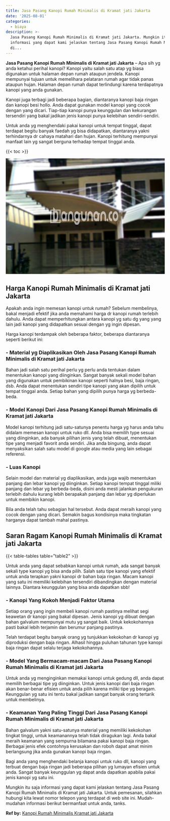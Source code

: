 ```yaml
---
title: Jasa Pasang Kanopi Rumah Minimalis di Kramat jati Jakarta
date: '2025-08-01'
categories:
  - biaya
description: >-
  Jasa Pasang Kanopi Rumah Minimalis di Kramat jati Jakarta. Mungkin itu saja
  informasi yang dapat kami jelaskan tentang Jasa Pasang Kanopi Rumah Minimalis
  di...
---
```


**Jasa Pasang Kanopi Rumah Minimalis di Kramat jati Jakarta** – Apa sih yg anda ketahui perihal kanopi? Kanopi yaitu salah satu atap yg biasa digunakan untuk halaman depan rumah ataupun jendela. Kanopi mempunyai tujuan untuk memelihara pelataran rumah agar tidak panas ataupun hujan. Halaman depan rumah dapat terlindungi karena terdapatnya kanopi yang anda gunakan.

Kanopi juga terbagi jadi beberapa bagian, diantaranya kanopi baja ringan dan kanopi besi hollo. Anda dapat gunakan model kanopi yang cocok dengan yang dicari. Tiap-tiap kanopi punya keunggulan dan kekurangan tersendiri yang bakal jadikan jenis kanopi punya kelebihan sendiri-sendiri.

Untuk anda yg menghendaki pakai kanopi untuk tempat tinggal, dapat terdapat begitu banyak faedah yg bisa didapatkan, diantaranya yakni terhindarnya dr cahaya matahari dan hujan. Kanopi terhitung mempunyai manfaat lain yg sangat berguna terhadap tempat tinggal anda.

{{< toc >}}

![Jasa Pasang Kanopi Rumah Minimalis di Kramat jati Jakarta](/images/harga-kanopi-minimalis-03.png)

## Harga Kanopi Rumah Minimalis di Kramat jati Jakarta

Apakah anda ingin memesan kanopi untuk rumah? Sebelum membelinya, bakal menjadi efektif jika anda memahami harga dr kanopi rumah terlebih dahulu. Anda dapat memperhitungkan antara kanopi yg satu dg yang yang lain jadi kanopi yang didapatkan sesuai dengan yg ingin dipesan.

Harga kanopi terdampak oleh beberapa faktor, beberapa diantaranya seperti berikut ini:

### \- Material yg Diaplikasikan Oleh Jasa Pasang Kanopi Rumah Minimalis di Kramat jati Jakarta

Bahan jadi salah satu perihal perlu yg perlu anda tentukan dalam menentukan kanopi yang diinginkan. Sangat banyak sekali model bahan yang digunakan untuk pembikinan kanopi seperti halnya besi, baja ringan, dsb. Anda dapat menentukan sendiri tipe kanopi yang akan dipilih untuk tempat tinggal anda. Setiap bahan yang dipilih punya harga yg berbeda-beda.

### \- Model Kanopi Dari Jasa Pasang Kanopi Rumah Minimalis di Kramat jati Jakarta

Model kanopi terhitung jadi satu-satunya penentu harga yg harus anda tahu didalam memesan kanopi untuk ruko dll. Anda bisa memilih type sesuai yang diinginkan, ada banyak pilihan jenis yang telah dibuat, menentukan tipe yang menjadi favorit anda sendiri. Jika anda bingung, anda dapat menyaksikan salah satu model di google atau media yang lain sebagai referensi.

### \- Luas Kanopi

Selain model dan material yg diaplikasikan, anda juga wajib menentukan panjang dan lebar kanopi yg diinginkan. Setiap kanopi tempat tinggal miliki panjang dan lebar yg berbeda-beda, disini anda mesti jalankan pengukuran terlebih dahulu kurang lebih berapakah panjang dan lebar yg diperlukan untuk membikin kanopi.

Bila anda telah tahu sebagian hal tersebut. Anda dapat meraih kanopi yang cocok dengan yang dicari. Semakin bagus kondisinya maka tingkatan harganya dapat tambah mahal pastinya.

## Saran Ragam Kanopi Rumah Minimalis di Kramat jati Jakarta

{{< table-tables table="table2" >}}

Untuk anda yang dapat sebabkan kanopi untuk rumah, ada sangat banyak sekali type kanopi yg bisa anda pilih. Salah satu tipe kanopi yang efektif untuk anda terapkan yakni kanopi dr bahan baja ringan. Macam kanopi yang satu ini memiliki kelebihan tersendiri dibandingkan dengan material lainnya. Diantara keunggulan yang bisa anda dapatkan sbb!

### \- Kanopi Yang Kokoh Menjadi Faktor Utama

Setiap orang yang ingin membeli kanopi rumah pastinya melihat segi keawetan dr kanopi yang bakal dipesan. Jenis kanopi yg dibuat dengan bahan galvalum mempunyai mutu yg sangat baik. Untuk kekokohannya pasti bakal lebih terjamin dan berumur panjang pastinya.

Telah terdapat begitu banyak orang yg tunjukkan kekokohan dr kanopi yg diproduksi dengan baja ringan. Alhasil hingga puluhan tahunan type kanopi baja ringan dapat selalu terjaga kekokohannya.

### \- Model Yang Bermacam-macam Dari Jasa Pasang Kanopi Rumah Minimalis di Kramat jati Jakarta

Untuk anda yg menginginkan memakai kanopi untuk gedung dll, anda dapat memilih berbagai tipe yg diinginkan. Untuk jenis kanopi dari baja ringan akan benar-benar efisien untuk anda pilih karena miliki tipe yg beragam. Keunggulan yg satu ini tentu bakal jadikan sangat banyak orang tertarik untuk membelinya.

### \- Keamanan Yang Paling Tinggi Dari Jasa Pasang Kanopi Rumah Minimalis di Kramat jati Jakarta

Bahan galvalum yakni satu-satunya material yang memiliki kekokohan tingkat tinggi, untuk keamanannya telah tidak diragukan lagi. Anda bakal meraih keamanan yang sempurna bilamana pakai kanopi baja ringan. Berbagai jenis efek contohnya kerusakan dan roboh dapat amat minim berlangsung jika anda gunakan kanopi baja ringan.

Bagi anda yang menghendaki belanja kanopi untuk ruko dll, kanopi yang terbuat dengan baja ringan jadi beberapa pilihan yg lumayan efisien untuk anda. Sangat banyak keunggulan yg dapat anda dapatkan apabila pakai jenis kanopi yg satu ini.

Mungkin itu saja informasi yang dapat kami jelaskan tentang Jasa Pasang Kanopi Rumah Minimalis di Kramat jati Jakarta. Untuk pemesanan, silahkan hubungi kita lewat nomor telepon yang terdapat di web site ini. Mudah-mudahan informasi berikut bermanfaat untuk anda, tanks.

**Ref by:**  [Kanopi Rumah Minimalis Kramat jati Jakarta](https://id.wikipedia.org/wiki/Kanopi)
